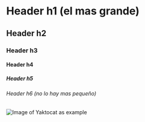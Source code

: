 # Header h1 (el mas grande)
## Header h2
### Header h3
#### Header h4
##### Header h5
###### Header h6 (no lo hay mas pequeño)

![Image of Yaktocat as example](https://octodex.github.com/images/yaktocat.png)
